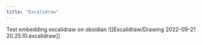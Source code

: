 ```yaml
---
title: "Excalidraw"
---
```


Test embedding excalidraw on obsidian
![[Excalidraw/Drawing 2022-09-21 20.25.10.excalidraw]]